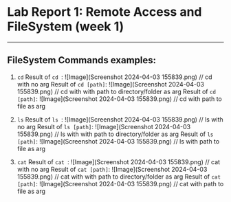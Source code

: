 # Lab Report 1: Remote Access and FileSystem (week 1)
---
## FileSystem Commands examples:
1. ```cd```
   Result of ```cd ```: ![Image](Screenshot 2024-04-03 155839.png) // cd with no arg
   Result of ```cd [path]```: ![Image](Screenshot 2024-04-03 155839.png) // cd with with path to directory/folder as arg
   Result of ```cd [path]```: ![Image](Screenshot 2024-04-03 155839.png) // cd with path to file as arg
   
3. ```ls```
   Result of ```ls ```: ![Image](Screenshot 2024-04-03 155839.png) // ls with no arg
   Result of ```ls [path]```: ![Image](Screenshot 2024-04-03 155839.png) // ls with with path to directory/folder as arg
   Result of ```ls [path]```: ![Image](Screenshot 2024-04-03 155839.png) // ls with path to file as arg
   
5. ```cat```
   Result of ```cat ```: ![Image](Screenshot 2024-04-03 155839.png) // cat with no arg
   Result of ```cat [path]```: ![Image](Screenshot 2024-04-03 155839.png) // cat with with path to directory/folder as arg
   Result of ```cat [path]```: ![Image](Screenshot 2024-04-03 155839.png) // cat with path to file as arg
